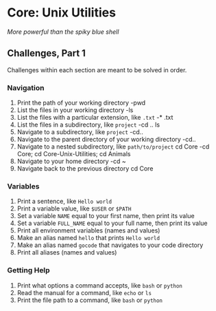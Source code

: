 # Core: Unix Utilities

_More powerful than the spiky blue shell_

## Challenges, Part 1

Challenges within each section are meant to be solved in order.

### Navigation

1.  Print the path of your working directory 
-pwd
1.  List the files in your working directory 
-ls
1.  List the files with a particular extension, like `.txt` 
-* .txt
1.  List the files in a subdirectory, like `project` 
-cd .. ls
1.  Navigate to a subdirectory, like `project` 
-cd..
1.  Navigate to the parent directory of your working directory 
-cd..
1.  Navigate to a nested subdirectory, like `path/to/project` cd Core
-cd Core; cd Core-Unix-Utilities; cd Animals
1.  Navigate to your home directory
-cd ~
1.  Navigate back to the previous directory
cd Core

### Variables

1.  Print a sentence, like `Hello world` 
1.  Print a variable value, like `$USER` or `$PATH`
1.  Set a variable `NAME` equal to your first name, then print its value
1.  Set a variable `FULL_NAME` equal to your full name, then print its value
1.  Print all environment variables (names and values)
1.  Make an alias named `hello` that prints `Hello world`
1.  Make an alias named `gocode` that navigates to your code directory
1.  Print all aliases (names and values)

### Getting Help

1.  Print what options a command accepts, like `bash` or `python`
1.  Read the manual for a command, like `echo` or `ls`
1.  Print the file path to a command, like `bash` or `python`
